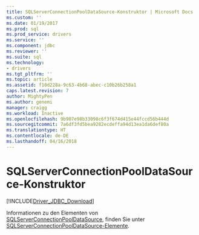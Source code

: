 ```yaml
---
title: SQLServerConnectionPoolDataSource-Konstruktor | Microsoft Docs
ms.custom: ''
ms.date: 01/19/2017
ms.prod: sql
ms.prod_service: drivers
ms.service: ''
ms.component: jdbc
ms.reviewer: ''
ms.suite: sql
ms.technology:
- drivers
ms.tgt_pltfrm: ''
ms.topic: article
ms.assetid: f10d228a-9c63-4b68-abec-c10b26b258a1
caps.latest.revision: 7
author: MightyPen
ms.author: genemi
manager: craigg
ms.workload: Inactive
ms.openlocfilehash: 9b907e98b33098c6f3f674d415e44fccd56b444d
ms.sourcegitcommit: 7a6df3fd5bea9282ecdeffa94d13ea1da6def80a
ms.translationtype: HT
ms.contentlocale: de-DE
ms.lasthandoff: 04/16/2018
---
```

# <a name="sqlserverconnectionpooldatasource-constructors"></a>SQLServerConnectionPoolDataSource-Konstruktor
[!INCLUDE[Driver_JDBC_Download](../../../includes/driver_jdbc_download.md)]

  Informationen zu den Elementen von [SQLServerConnectionPoolDataSource](../../../connect/jdbc/reference/sqlserverconnectionpooldatasource-class.md), finden Sie unter [SQLServerConnectionPoolDataSource-Elemente](../../../connect/jdbc/reference/sqlserverconnectionpooldatasource-members.md).  
  
  
